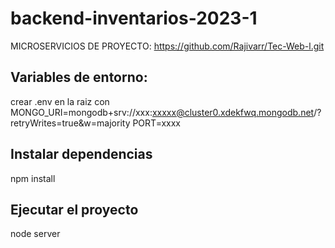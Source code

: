﻿# backend-inventarios-2023-1

MICROSERVICIOS DE PROYECTO: https://github.com/Rajivarr/Tec-Web-l.git

## Variables de entorno:
crear .env en la raiz con
MONGO_URI=mongodb+srv://xxx:xxxxx@cluster0.xdekfwq.mongodb.net/?retryWrites=true&w=majority
PORT=xxxx

## Instalar dependencias
npm install

## Ejecutar el proyecto
node server
